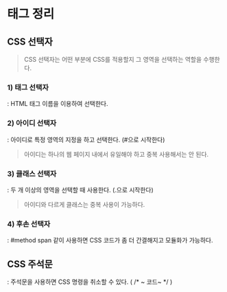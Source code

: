 # 태그 정리

## CSS 선택자

> CSS 선택자는 어떤 부분에 CSS를 적용할지 그 영역을 선택하는 역할을 수행한다. 



### 1) 태그 선택자

 : HTML 태그 이름을 이용하여 선택한다.



### 2) 아이디 선택자

: 아이디로 특정 영역의 지정을 하고 선택한다. (#으로 시작한다)

> 아이디는 하나의 웹 페이지 내에서 유일해야 하고 중복 사용해서는 안 된다.



### 3) 클래스 선택자

: 두 개 이상의 영역을 선택할 때 사용한다. (.으로 시작한다)

> 아이디와 다르게 클래스는 중복 사용이 가능하다.



### 4) 후손 선택자

: #method span  같이 사용하면 CSS 코드가 좀 더 간결해지고 모듈화가 가능하다.



## CSS 주석문

: 주석문을 사용하면 CSS 명령을 취소할 수 있다. ( /* ~ 코드~ */ )